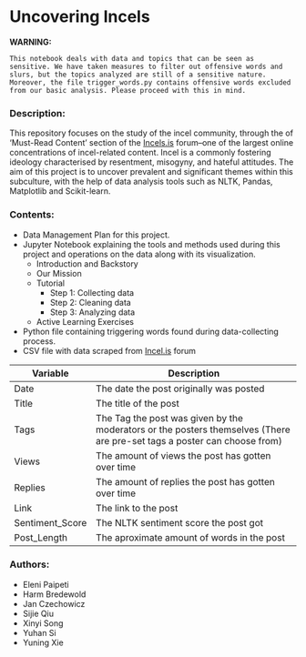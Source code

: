 # Uncovering Incels

**WARNING:**

`This notebook deals with data and topics that can be seen as sensitive. We have taken measures to filter out offensive words and slurs, but the topics analyzed are still of a sensitive nature. Moreover, the file trigger_words.py contains offensive words excluded from our basic analysis. Please proceed with this in mind.`

### Description:

This repository focuses on the study of the incel community, through the of ‘Must-Read Content’ section of the [Incels.is](http://incels.is/) forum–one of the largest online concentrations of incel-related content. Incel is a commonly fostering ideology characterised by resentment, misogyny, and hateful attitudes. The aim of this project is to uncover prevalent and significant themes within this subculture, with the help of data analysis tools such as NLTK, Pandas, Matplotlib and Scikit-learn.

### Contents:

- Data Management Plan for this project.
- Jupyter Notebook explaining the tools and methods used during this project and operations on the data along with its visualization.
  - Introduction and Backstory
  - Our Mission
  - Tutorial
    - Step 1: Collecting data
    - Step 2: Cleaning data
    - Step 3: Analyzing data
  - Active Learning Exercises
- Python file containing triggering words found during data-collecting process.
- CSV file with data scraped from [Incel.is](http://Incel.is) forum

| Variable      | Description                                  |
| ------------- | -------------------------------------------- |
| Date  | The date the post originally was posted   |
| Title    | The title of the post   |
| Tags | The Tag the post was given by the moderators or the posters themselves (There are pre-set tags a poster can choose from)   |
| Views      |The amount of views the post has gotten over time |
| Replies    | The amount of replies the post has gotten over time  |
| Link  | The link to the post    |
| Sentiment_Score  | The NLTK sentiment score the post got    |
| Post_Length  | The aproximate amount of words in the post |

### Authors:

- Eleni Paipeti
- Harm Bredewold
- Jan Czechowicz
- Sijie Qiu
- Xinyi Song
- Yuhan Si
- Yuning Xie
